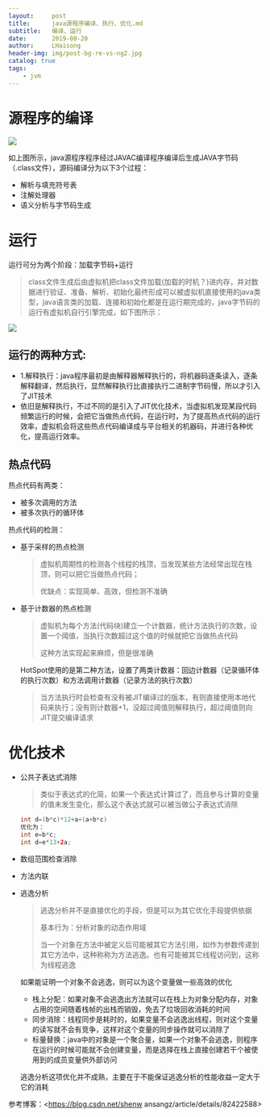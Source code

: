 ```yaml
---
layout:     post
title:      java源程序编译、执行、优化.md
subtitle:   编译、运行
date:       2019-08-20
author:     LHaisong
header-img: img/post-bg-re-vs-ng2.jpg
catalog: true
tags:
    - jvm
---
```

 
# 源程序的编译

![](C:\Users\lenovo\Desktop\screeshot\37.png)

如上图所示，java源程序程序经过JAVAC编译程序编译后生成JAVA字节码（.class文件），源码编译分为以下3个过程：

- 解析与填充符号表
- 注解处理器
- 语义分析与字节码生成

# 运行

运行可分为两个阶段：加载字节码+运行

> class文件生成后由虚拟机把class文件加载(加载的时机？)进内存，并对数据进行验证、准备、解析、初始化最终形成可以被虚拟机直接使用的java类型，java语言类的加载、连接和初始化都是在运行期完成的，java字节码的运行有虚拟机自行引擎完成，如下图所示：

![](C:\Users\lenovo\Desktop\screeshot\38.png)

## 运行的两种方式:

- 1.解释执行：java程序最初是由解释器解释执行的，将机器码逐条读入，逐条解释翻译，然后执行，显然解释执行比直接执行二进制字节码慢，所以才引入了JIT技术
- 依旧是解释执行，不过不同的是引入了JIT优化技术，当虚拟机发现某段代码频繁运行的时候，会把它当做热点代码，在运行时，为了提高热点代码的运行效率，虚拟机会将这些热点代码编译成与平台相关的机器码，并进行各种优化，提高运行效率。

## 热点代码

热点代码有两类：

- 被多次调用的方法
- 被多次执行的循环体

热点代码的检测：

- 基于采样的热点检测

  > 虚拟机周期性的检测各个线程的栈顶，当发现某些方法经常出现在栈顶，则可以把它当做热点代码；
  >
  > 优缺点：实现简单、高效，但检测不准确

- 基于计数器的热点检测

  > 虚拟机为每个方法(代码块)建立一个计数器，统计方法执行的次数，设置一个阈值，当执行次数超过这个值的时候就把它当做热点代码
  >
  > 这种方法实现起来麻烦，但是很准确

  HotSpot使用的是第二种方法，设置了两类计数器：回边计数器（记录循环体的执行次数）和方法调用计数器（记录方法的执行次数）

  > 当方法执行时会检查有没有被JIT编译过的版本，有则直接使用本地代码来执行；没有则计数器+1，没超过阈值则解释执行，超过阈值则向JIT提交编译请求

# 优化技术

- 公共子表达式消除

  > 类似于表达式的化简，如果一个表达式计算过了，而且参与计算的变量的值未发生变化，那么这个表达式就可以被当做公子表达式消除

  ```java
  int d=(b*c)*12+a+(a+b*c)
  优化为：
  int e=b*c;
  int d=e*13+2a;
  ```

- 数组范围检查消除

- 方法内联

- 逃逸分析

  > 逃逸分析并不是直接优化的手段，但是可以为其它优化手段提供依据
  >
  > 基本行为：分析对象的动态作用域
  >
  > 当一个对象在方法中被定义后可能被其它方法引用，如作为参数传递到其它方法中，这种称称为方法逃逸。也有可能被其它线程访问到，这称为线程逃逸

  如果能证明一个对象不会逃逸，则可以为这个变量做一些高效的优化

  - 栈上分配：如果对象不会逃逸出方法就可以在栈上为对象分配内存，对象占用的空间随着栈帧的出栈而销毁，免去了垃圾回收消耗的时间
  - 同步消除：线程同步是耗时的，如果变量不会逃逸出线程，则对这个变量的读写就不会有竞争，这样对这个变量的同步操作就可以消除了
  - 标量替换：java中的对象是一个聚合量，如果一个对象不会逃逸，则程序在运行的时候可能就不会创建变量，而是选择在栈上直接创建若干个被使用到的成员变量供外部访问

  逃逸分析这项优化并不成熟，主要在于不能保证逃逸分析的性能收益一定大于它的消耗

参考博客：<https://blog.csdn.net/shenw ansangz/article/details/82422588>
